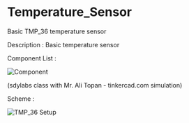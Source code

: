 # Temperature_Sensor
Basic TMP_36 temperature sensor

Description :
Basic temperature sensor

Component List :

![Component](https://user-images.githubusercontent.com/65538312/82206589-b4442200-9932-11ea-9f9f-4403b4c200a1.JPG)

(sdylabs class with Mr. Ali Topan - tinkercad.com simulation)


Scheme :

![TMP_36 Setup](https://user-images.githubusercontent.com/65538312/82206648-ca51e280-9932-11ea-9aed-654c4a4cce55.png)
